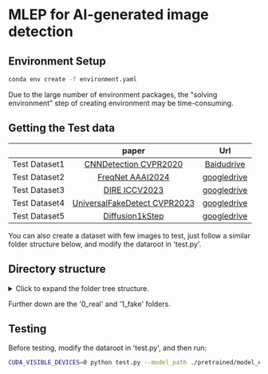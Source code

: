 # MLEP for AI-generated image detection

## Environment Setup

```sh
conda env create -f environment.yaml
```
Due to the large number of environment packages, the "solving environment" step of creating environment may be time-consuming.

## Getting the Test data

|                | paper  | Url  |
|:--------------:|:------:|:----:|
| Test Dataset1  | [CNNDetection CVPR2020](https://github.com/PeterWang512/CNNDetection)             | [Baidudrive](https://pan.baidu.com/s/1l-rXoVhoc8xJDl20Cdwy4Q?pwd=ft8b)                                    |
| Test Dataset2  | [FreqNet AAAI2024](https://github.com/chuangchuangtan/FreqNet-DeepfakeDetection)  | [googledrive](https://drive.google.com/drive/folders/11E0Knf9J1qlv2UuTnJSOFUjIIi90czSj?usp=sharing)       |
| Test Dataset3  | [DIRE ICCV2023](https://github.com/ZhendongWang6/DIRE)                            | [googledrive](https://drive.google.com/drive/folders/1jZE4hg6SxRvKaPYO_yyMeJN_DOcqGMEf?usp=sharing)       |
| Test Dataset4  | [UniversalFakeDetect CVPR2023](https://github.com/Yuheng-Li/UniversalFakeDetect)  | [googledrive](https://drive.google.com/drive/folders/1nkCXClC7kFM01_fqmLrVNtnOYEFPtWO-?usp=sharing)       |
| Test Dataset5  | [Diffusion1kStep](https://github.com/chuangchuangtan/NPR-DeepfakeDetection)       | [googledrive](https://drive.google.com/drive/folders/14f0vApTLiukiPvIHukHDzLujrvJpDpRq?usp=sharing)       |

You can also create a dataset with few images to test, just follow a similar folder structure below, and modify the dataroot in 'test.py'.

## Directory structure
<details>
<summary> Click to expand the folder tree structure. </summary>

```
datasets
|-- TrainDatasets
|   |-- train
|   `-- val
|   |-- test
`-- TestDatasets
    |-- ForenSynths_test       # Table1
    |   |-- biggan
    |   |-- cyclegan
    |   |-- deepfake
    |   |-- gaugan
    |   |-- progan
    |   |-- stargan
    |   |-- stylegan
    |   `-- stylegan2
    |-- GANGen-Detection     # Table2
    |   |-- AttGAN
    |   |-- BEGAN
    |   |-- CramerGAN
    |   |-- InfoMaxGAN
    |   |-- MMDGAN
    |   |-- RelGAN
    |   |-- S3GAN
    |   |-- SNGAN
    |   `-- STGAN
    |-- DiffusionForensics  # Table3
    |   |-- adm
    |   |-- ddpm
    |   |-- iddpm
    |   |-- ldm
    |   |-- pndm
    |   |-- sdv1_new
    |   |-- sdv2
    |   `-- vqdiffusion
    `-- UniversalFakeDetect # Table4
    |   |-- dalle
    |   |-- glide_100_10
    |   |-- glide_100_27
    |   |-- glide_50_27
    |   |-- guided          # Also known as ADM.
    |   |-- ldm_100
    |   |-- ldm_200
    |   `-- ldm_200_cfg
    |-- Diffusion1kStep     # Table5
        |-- DALLE
        |-- ddpm
        |-- guided-diffusion    # Also known as ADM.
        |-- improved-diffusion  # Also known as IDDPM.
        `-- midjourney

```
</details>

Further down are the '0_real' and '1_fake' folders.

## Testing

Before testing, modify the dataroot in 'test.py', and then run:
```sh
CUDA_VISIBLE_DEVICES=0 python test.py --model_path ./pretrained/model_epoch_best.pth --batch_size 64
```

